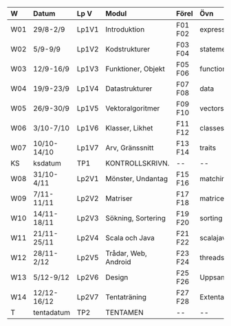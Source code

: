 | W   | Datum       | Lp V  | Modul                | Förel   | Övn         | Lab             |
|:----|:------------|:------|:---------------------|:--------|:------------|:----------------|
| W01 | 29/8-2/9    | Lp1V1 | Introduktion         | F01 F02 | expressions | kojo            |
| W02 | 5/9-9/9     | Lp1V2 | Kodstrukturer        | F03 F04 | statements  | --              |
| W03 | 12/9-16/9   | Lp1V3 | Funktioner, Objekt   | F05 F06 | functions   | simplewindow    |
| W04 | 19/9-23/9   | Lp1V4 | Datastrukturer       | F07 F08 | data        | files           |
| W05 | 26/9-30/9   | Lp1V5 | Vektoralgoritmer     | F09 F10 | vectors     | cardgame        |
| W06 | 3/10-7/10   | Lp1V6 | Klasser, Likhet      | F11 F12 | classes     | shapes          |
| W07 | 10/10-14/10 | Lp1V7 | Arv, Gränssnitt      | F13 F14 | traits      | turtlerace-team |
| KS  | ksdatum     | TP1   | KONTROLLSKRIVN.      | --      | --          | --              |
| W08 | 31/10-4/11  | Lp2V1 | Mönster, Undantag    | F15 F16 | matching    | newlab-team     |
| W09 | 7/11-11/11  | Lp2V2 | Matriser             | F17 F18 | matrices    | maze            |
| W10 | 14/11-18/11 | Lp2V3 | Sökning, Sortering   | F19 F20 | sorting     | bank-team       |
| W11 | 21/11-25/11 | Lp2V4 | Scala och Java       | F21 F22 | scalajava   | scalajava-team  |
| W12 | 28/11-2/12  | Lp2V5 | Trådar, Web, Android | F23 F24 | threads     | life            |
| W13 | 5/12-9/12   | Lp2V6 | Design               | F25 F26 | Uppsamling  | Inl.Uppg.       |
| W14 | 12/12-16/12 | Lp2V7 | Tentaträning         | F27 F28 | Extenta     | --              |
| T   | tentadatum  | TP2   | TENTAMEN             | --      | --          | --              |